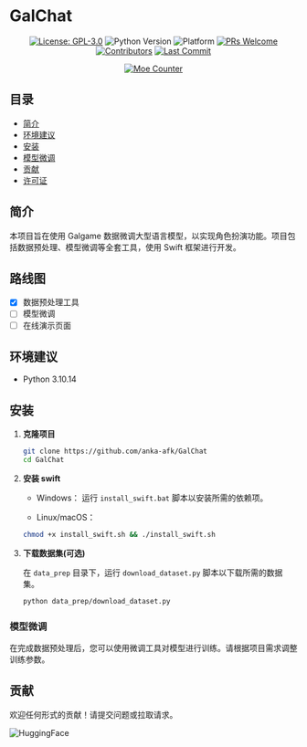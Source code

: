 # GalChat

<div align="center">

[![License: GPL-3.0](https://img.shields.io/badge/License-GPLv3-blue.svg)](https://www.gnu.org/licenses/gpl-3.0)
![Python Version](https://img.shields.io/badge/Python-3.10%2B-blue)
![Platform](https://img.shields.io/badge/Platform-Windows%20%7C%20Linux%20%7C%20macOS-lightgrey)
[![PRs Welcome](https://img.shields.io/badge/PRs-Welcome-brightgreen)](CONTRIBUTING.md)
[![Contributors](https://img.shields.io/github/contributors/anka-afk/GalChat?color=green)](https://github.com/anka-afk/GalChat/graphs/contributors)
[![Last Commit](https://img.shields.io/github/last-commit/anka-afk/GalChat)](https://github.com/anka-afk/GalChat/commits/main)

[![Moe Counter](https://count.getloli.com/get/@GalChat?theme=moebooru)](https://github.com/anka-afk/GalChat)

</div>

## 目录

- [简介](#简介)
- [环境建议](#环境建议)
- [安装](#安装)
- [模型微调](#模型微调)
- [贡献](#贡献)
- [许可证](#许可证)

## 简介

本项目旨在使用 Galgame 数据微调大型语言模型，以实现角色扮演功能。项目包括数据预处理、模型微调等全套工具，使用 Swift 框架进行开发。

## 路线图

- [x] 数据预处理工具
- [ ] 模型微调
- [ ] 在线演示页面

## 环境建议

- Python 3.10.14

## 安装

1. **克隆项目**

   ```bash
   git clone https://github.com/anka-afk/GalChat
   cd GalChat
   ```

2. **安装 swift**

   - Windows：
     运行 `install_swift.bat` 脚本以安装所需的依赖项。

   - Linux/macOS：

   ```bash
   chmod +x install_swift.sh && ./install_swift.sh
   ```

3. **下载数据集(可选)**

   在 `data_prep` 目录下，运行 `download_dataset.py` 脚本以下载所需的数据集。

   ```bash
   python data_prep/download_dataset.py
   ```

### 模型微调

在完成数据预处理后，您可以使用微调工具对模型进行训练。请根据项目需求调整训练参数。

## 贡献

欢迎任何形式的贡献！请提交问题或拉取请求。

![HuggingFace](https://img.shields.io/badge/HuggingFace-%23FFD21E.svg?logo=huggingface&logoColor=black)
